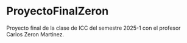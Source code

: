 # ProyectoFinalZeron
Proyecto final de la clase de ICC del semestre 2025-1 con el profesor Carlos Zeron Martinez.
